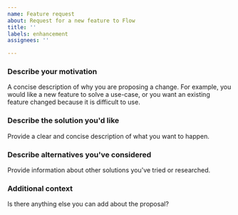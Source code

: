 ```yaml
---
name: Feature request
about: Request for a new feature to Flow
title: ''
labels: enhancement
assignees: ''

---
```


### Describe your motivation

A concise description of why you are proposing a change. For example, you would like a new feature to solve a use-case, or you want an existing feature changed because it is difficult to use.

### Describe the solution you'd like

Provide a clear and concise description of what you want to happen.

### Describe alternatives you've considered

Provide information about other solutions you've tried or researched.

### Additional context

Is there anything else you can add about the proposal?
